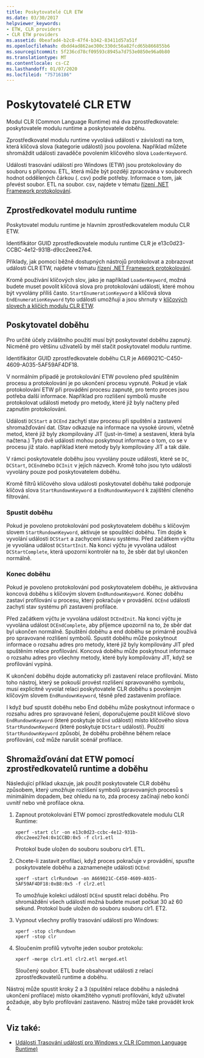 ```yaml
---
title: Poskytovatelé CLR ETW
ms.date: 03/30/2017
helpviewer_keywords:
- ETW, CLR providers
- CLR ETW providers
ms.assetid: 0beafad4-b2c8-47f4-b342-83411d57a51f
ms.openlocfilehash: dbdd4ad862ae300c330dc56a82fcd65b866855b6
ms.sourcegitcommit: 5f236cd78cf09593c8945a7d753e0850e96a0b80
ms.translationtype: MT
ms.contentlocale: cs-CZ
ms.lasthandoff: 01/07/2020
ms.locfileid: "75716186"
---
```

# <a name="clr-etw-providers"></a>Poskytovatelé CLR ETW
Modul CLR (Common Language Runtime) má dva zprostředkovatele: poskytovatele modulu runtime a poskytovatele doběhu.  
  
 Zprostředkovatel modulu runtime vyvolává události v závislosti na tom, která klíčová slova (kategorie událostí) jsou povolena. Například můžete shromáždit události zavaděče povolením klíčového slova `LoaderKeyword`.  
  
 Události trasování událostí pro Windows (ETW) jsou protokolovány do souboru s příponou. ETL, která může být později zpracována v souborech hodnot oddělených čárkou (. csv) podle potřeby. Informace o tom, jak převést soubor. ETL na soubor. csv, najdete v tématu [řízení .NET Framework protokolování](controlling-logging.md).  
  
## <a name="the-runtime-provider"></a>Zprostředkovatel modulu runtime  
 Poskytovatel modulu runtime je hlavním zprostředkovatelem modulu CLR ETW.  
  
 Identifikátor GUID zprostředkovatele modulu runtime CLR je e13c0d23-CCBC-4e12-931B-d9cc2eee27e4.  
  
 Příklady, jak pomocí běžně dostupných nástrojů protokolovat a zobrazovat události CLR ETW, najdete v tématu [řízení .NET Framework protokolování](controlling-logging.md).  
  
 Kromě používání klíčových slov, jako je například `LoaderKeyword`, možná budete muset povolit klíčová slova pro protokolování událostí, které mohou být vyvolány příliš často. `StartEnumerationKeyword` a klíčová slova `EndEnumerationKeyword` tyto události umožňují a jsou shrnuty v [klíčových slovech a klíčích modulu CLR ETW](clr-etw-keywords-and-levels.md).  
  
## <a name="the-rundown-provider"></a>Poskytovatel doběhu  
 Pro určité účely zvláštního použití musí být poskytovatel doběhu zapnutý. Nicméně pro většinu uživatelů by měl stačit poskytovatel modulu runtime.  
  
 Identifikátor GUID zprostředkovatele doběhu CLR je A669021C-C450-4609-A035-5AF59AF4DF18.  
  
 V normálním případě je protokolování ETW povoleno před spuštěním procesu a protokolování je po ukončení procesu vypnuté. Pokud je však protokolování ETW při provádění procesu zapnuté, pro tento proces jsou potřeba další informace. Například pro rozlišení symbolů musíte protokolovat události metody pro metody, které již byly načteny před zapnutím protokolování.  
  
 Události `DCStart` a `DCEnd` zachytí stav procesu při spuštění a zastavení shromažďování dat. (Stav odkazuje na informace na vysoké úrovni, včetně metod, které již byly zkompilovány JIT (just-in-time) a sestavení, která byla načtena.) Tyto dvě události mohou poskytnout informace o tom, co se v procesu již stalo. například které metody byly kompilovány JIT a tak dále.  
  
 V rámci poskytovatele doběhu jsou vyvolány pouze události, které se `DC`, `DCStart`, `DCEnd`nebo `DCInit` v jejich názvech. Kromě toho jsou tyto události vyvolány pouze pod poskytovatelem doběhu.  
  
 Kromě filtrů klíčového slova události poskytovatel doběhu také podporuje klíčová slova `StartRundownKeyword` a `EndRundownKeyword` k zajištění cíleného filtrování.  
  
### <a name="start-rundown"></a>Spustit doběhu  
 Pokud je povoleno protokolování pod poskytovatelem doběhu s klíčovým slovem `StartRundownKeyword`, aktivuje se spouštěcí doběhu. Tím dojde k vyvolání události `DCStart` a zachycení stavu systému. Před začátkem výčtu je vyvolána událost `DCStartInit`. Na konci výčtu je vyvolána událost `DCStartComplete`, která upozorní kontrolér na to, že sběr dat byl ukončen normálně.  
  
### <a name="end-rundown"></a>Konec doběhu  
 Pokud je povoleno protokolování pod poskytovatelem doběhu, je aktivována koncová doběhu s klíčovým slovem `EndRundownKeyword`. Konec doběhu zastaví profilování u procesu, který pokračuje v provádění. `DCEnd` události zachytí stav systému při zastavení profilace.  
  
 Před začátkem výčtu je vyvolána událost `DCEndInit`. Na konci výčtu je vyvolána událost `DCEndComplete`, aby příjemce upozornil na to, že sběr dat byl ukončen normálně. Spuštění doběhu a end doběhu se primárně používá pro spravované rozlišení symbolů. Spustit doběhu může poskytnout informace o rozsahu adres pro metody, které již byly kompilovány JIT před spuštěním relace profilování. Koncová doběhu může poskytnout informace o rozsahu adres pro všechny metody, které byly kompilovány JIT, když se profilování vypíná.  
  
 K ukončení doběhu dojde automaticky při zastavení relace profilování. Místo toho nástroj, který se pokouší provést rozlišení spravovaného symbolu, musí explicitně vyvolat relaci poskytovatele CLR doběhu s povoleným klíčovým slovem `EndRundownKeyword`, těsně před zastavením profilace.  
  
 I když buď spustit doběhu nebo End doběhu může poskytnout informace o rozsahu adres pro spravované řešení, doporučujeme použít klíčové slovo `EndRundownKeyword` (které poskytuje `DCEnd` události) místo klíčového slova `StartRundownKeyword` (které poskytuje `DCStart` události). Použití `StartRundownKeyword` způsobí, že doběhu proběhne během relace profilování, což může narušit scénář profilace.  
  
## <a name="etw-data-collection-using-runtime-and-rundown-providers"></a>Shromažďování dat ETW pomocí zprostředkovatelů runtime a doběhu  
 Následující příklad ukazuje, jak použít poskytovatele CLR doběhu způsobem, který umožňuje rozlišení symbolů spravovaných procesů s minimálním dopadem, bez ohledu na to, zda procesy začínají nebo končí uvnitř nebo vně profilace okna.  
  
1. Zapnout protokolování ETW pomocí zprostředkovatele modulu CLR Runtime:  
  
    ```console
    xperf -start clr -on e13c0d23-ccbc-4e12-931b-d9cc2eee27e4:0x1CCBD:0x5 -f clr1.etl      
    ```  
  
     Protokol bude uložen do souboru souboru clr1. ETL.  
  
2. Chcete-li zastavit profilaci, když proces pokračuje v provádění, spusťte poskytovatele doběhu a zaznamenejte události `DCEnd`:  
  
    ```console
    xperf -start clrRundown -on A669021C-C450-4609-A035-5AF59AF4DF18:0xB8:0x5 -f clr2.etl      
    ```  
  
     To umožňuje kolekci událostí `DCEnd` spustit relaci doběhu. Pro shromáždění všech událostí možná budete muset počkat 30 až 60 sekund. Protokol bude uložen do souboru souboru clr1. ET2.  
  
3. Vypnout všechny profily trasování událostí pro Windows:  
  
    ```console
    xperf -stop clrRundown   
    xperf -stop clr  
    ```  
  
4. Sloučením profilů vytvořte jeden soubor protokolu:  
  
    ```console
    xperf -merge clr1.etl clr2.etl merged.etl  
    ```  
  
     Sloučený soubor. ETL bude obsahovat události z relací zprostředkovatelů runtime a doběhu.  
  
 Nástroj může spustit kroky 2 a 3 (spuštění relace doběhu a následná ukončení profilace) místo okamžitého vypnutí profilování, když uživatel požaduje, aby bylo profilování zastaveno. Nástroj může také provádět krok 4.  
  
## <a name="see-also"></a>Viz také:

- [Události Trasování událostí pro Windows v CLR (Common Language Runtime)](etw-events-in-the-common-language-runtime.md)
